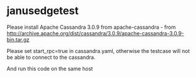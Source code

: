 # janusedgetest

Please install Apache Cassandra 3.0.9 from apache-cassandra - from http://archive.apache.org/dist/cassandra/3.0.9/apache-cassandra-3.0.9-bin.tar.gz

Please set start_rpc=true in cassandra.yaml, otherwise the testcase will not be able to connect to the cassandra.

And run this code on the same host
